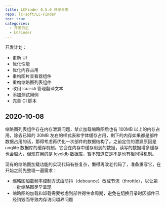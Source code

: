```yaml
---
title: LCFinder 0.5.0 开发日志
repo: lc-soft/LC-Finder
toc: true
categories:
  - 开发日志
  - LCFinder
---
```


开发计划：

- 更新 UI
- 优化性能
- 优化内存占用
- 重构图片查看器组件
- 重构缩略图列表组件
- 改用 lcui-cli 管理翻译文本
- 添加测试用例
- 完善 CI 脚本

<!-- more -->
## 2020-10-08

缩略图列表组件存在内存泄漏问题，禁止加载缩略图后也有 100MB 以上的内存占用，除去已知的 30MB 左右的样式表和字体缓存占用，剩下的内存如果都是部件数据占用的话，那得考虑再优化一次部件的数据结构了。之前定位的泄漏原因是 unqlite 数据库的缓存机制，它会在内存中缓存用到的数据，读写的数据增多缓存也会越大，但现在用的是 leveldb 数据库，暂不知道它是不是也有相同得机制。

现有的缩略图加载功能的实现代码有些复杂，懒得再改老代码了，准备重写它，在开始之前先整理一遍需求：

- 缩略图加载频率控制方式由防抖（debounce）改成节流（throttle），以让第一批缩略图尽早呈现
- 缩略图的加载和卸载需要考虑到部件得生命周期，避免在切换目录时因部件已经销毁而导致内存访问越界问题
